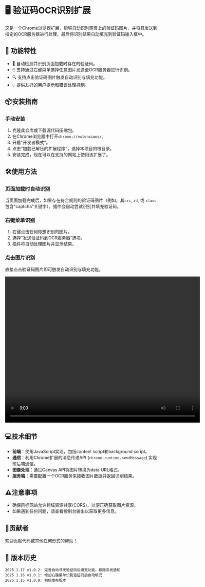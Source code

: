 # 🖥️ 验证码OCR识别扩展

这是一个Chrome浏览器扩展，能够自动识别网页上的验证码图片，并将其发送到指定的OCR服务器进行处理，最后将识别结果自动填充到验证码输入框中。

## 🚀 功能特性

- 🌟 自动检测并识别页面加载时存在的验证码。
- 🖱️ 支持通过右键菜单选择任意图片发送至OCR服务器进行识别。
- 🔍 支持点击验证码图片触发自动识别与填充功能。
- 💡 提供友好的用户提示和错误处理机制。

## 📦安装指南

### 手动安装

1. 克隆此仓库或下载源代码压缩包。
2. 在Chrome浏览器中打开`chrome://extensions/`。
3. 开启“开发者模式”。
4. 点击“加载已解压的扩展程序”，选择本项目的根目录。
5. 安装完成，现在可以在支持的网站上使用该扩展了。

## 🛠使用方法

### 页面加载时自动识别

当页面加载完成后，如果存在符合规则的验证码图片（例如，其`src`, `id`, 或 `class`包含"captcha"关键字），插件会自动尝试识别并填充验证码。

### 右键菜单识别

1. 右键点击任何你想识别的图片。
2. 选择“发送验证码到OCR服务器”选项。
3. 插件将自动处理图片并显示结果。

### 点击图片识别

直接点击验证码图片即可触发自动识别与填充功能。

<video width="640" height="480" controls>
  <source src="img/1.mp4" type="video/mp4">
  Your browser does not support the video tag.
</video>

## 💻技术细节

- **前端**：使用JavaScript实现，包括content script和background script。
- **通信**：利用Chrome扩展的消息传递API (`chrome.runtime.sendMessage`) 实现前后端通信。
- **图像处理**：通过Canvas API将图片转换为data URL格式。
- **服务端**：需要配置一个OCR服务来接收图片数据并返回识别结果。

## ⚠注意事项

- 确保目标网站允许跨域资源共享(CORS)，以便正确获取图片资源。
- 如果遇到任何问题，请查看控制台输出以获取更多信息。

## 👥贡献者

欢迎贡献代码或其他任何形式的帮助！

## 📖 ️版本历史

```
2025.1.17 v1.0.2: 完善自动寻找验证码后填充功能，移除系统通知
2025.1.16 v1.0.1: 增加右键菜单识别验证码后自动填充
2025.1.15 v1.0.0: 初始发布版本
```
